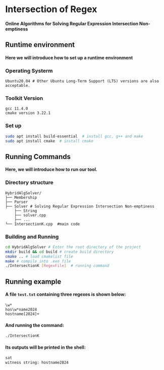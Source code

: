# Intersection of Regex
#### Online Algorithms for Solving Regular Expression Intersection Non-emptiness
## Runtime environment
#### Here we will introduce how to set up a runtime environment

### Operating Systerm
```shell
Ubuntu20.04 # Other Ubuntu Long-Term Support (LTS) versions are also acceptable.
```

### Toolkit Version
```shell
gcc 11.4.0
cmake version 3.22.1
```

### Set up
```bash
sudo apt install build-essential  # install gcc, g++ and make
sudo apt install cmake  # install cmake
```

## Running Commands
#### Here, we will introduce how to run our tool.

### Directory structure
```shell
HybridAlgSolver/
├── Membership
├── Parser
├── Solver # Solving Regular Expression Intersection Non-emptiness
    ├── String
    ├── solver.cpp
    ├── ...
└── IntersectionK.cpp  #main code
```
### Building and Running
```bash
cd HybridAlgSolver # Enter the root directory of the project
mkdir build && cd build # create build directory
cmake .. # load cmakelist file
make # compile into .exe file
./IntersectionK [RegexFile]  # running command
```
## Running example
 
#### A file `test.txt` containing three regexes is shown below:
```
\w*
hos\w*name2024
hostname[2024]+
```
#### And running the command:
```bash
./IntersectionK 
```
#### Its outputs will be printed in the shell:
```bash
sat
witness string: hostname2024
```
